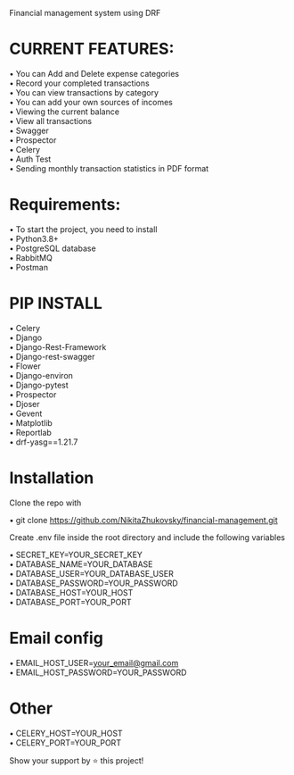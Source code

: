 Financial management system using DRF
                                                     

# CURRENT FEATURES:

• You can Add and Delete expense categories   
• Record your completed transactions  
• You can view transactions by category  
• You can add your own sources of incomes  
• Viewing the current balance  
• View all transactions  
• Swagger  
• Prospector  
• Celery  
• Auth Test  
• Sending monthly transaction statistics in PDF format  

# Requirements:  
• To start the project, you need to install  
• Python3.8+  
• PostgreSQL database  
• RabbitMQ  
• Postman  
# PIP INSTALL   
• Celery  
• Django  
• Django-Rest-Framework  
• Django-rest-swagger  
• Flower  
• Django-environ  
• Django-pytest  
• Prospector  
• Djoser  
• Gevent  
• Matplotlib  
• Reportlab  
• drf-yasg==1.21.7  

# Installation
Clone the repo with

• git clone https://github.com/NikitaZhukovsky/financial-management.git

Create .env file inside the root directory and include the following variables

• SECRET_KEY=YOUR_SECRET_KEY  
• DATABASE_NAME=YOUR_DATABASE  
• DATABASE_USER=YOUR_DATABASE_USER  
• DATABASE_PASSWORD=YOUR_PASSWORD  
• DATABASE_HOST=YOUR_HOST  
• DATABASE_PORT=YOUR_PORT  

# Email config

• EMAIL_HOST_USER=your_email@gmail.com  
• EMAIL_HOST_PASSWORD=YOUR_PASSWORD  

# Other

• CELERY_HOST=YOUR_HOST  
• CELERY_PORT=YOUR_PORT  


Show your support by ⭐️ this project!
